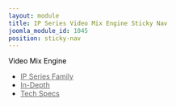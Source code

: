```yaml
---
layout: module
title: IP Series Video Mix Engine Sticky Nav
joomla_module_id: 1045
position: sticky-nav
---
```

<style scoped="scoped" type="text/css">
	<!-- .mainlevel {
		color:#666666;
	}
	.sticky-nav-label a {
		color:#000;
		text-decoration: none;
	}
	.sticky-nav-label a:hover {
		color: #2a6496;
		text-decoration: none;
	}
	.sticky-nav-label a:visited {
		text-decoration: none;
	}
	-->
</style>
<p class="sticky-nav-label"><a href="/ip-series/video-mix-engine">Video Mix Engine</a>
</p><a href="javascript:;" class="sticky-nav-expand" title="Expand IP Series Menu"></a>
<div class="moduletable">
	<ul id="mainlevel">
		<li><a href="/ip-series" class="mainlevel">IP Series Family</a>
		</li>
		<li><a href="/ip-series/video-mix-engine/in-depth" class="mainlevel">In-Depth</a>
		</li>
		<!--<li><a href="#" class="mainlevel">Interface</a>
		</li>-->
		<li><a href="/ip-series/video-mix-engine/tech-specs" class="mainlevel">Tech Specs</a>
		</li>
	</ul>
</div>
